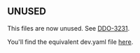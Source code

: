 ## UNUSED

This files are now unused. See [DDO-3231](https://broadworkbench.atlassian.net/jira/software/c/projects/DDO/issues/DDO-3231).

You'll find the equivalent dev.yaml file [here](https://github.com/broadinstitute/terra-helmfile/tree/master/values/app/datarepo/live).
